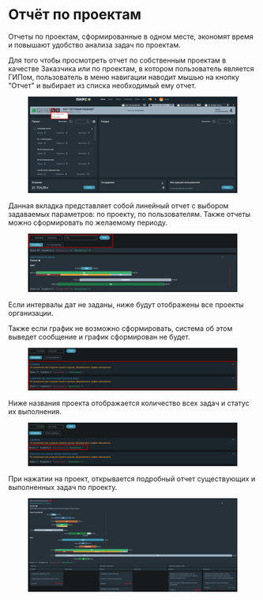 # Отчёт по проектам

Отчеты по проектам, сформированные в одном месте, экономят время и повышают удобство анализа задач по проектам.

Для того чтобы просмотреть отчет по собственным проектам в качестве Заказчика или по проектам, в котором пользователь является ГИПом, пользователь в меню навигации наводит мышью на кнопку "Отчет" и выбирает из списка необходимый ему отчет.&#x20;

<figure><img src="gitbook/assets/image (1782).png" alt=""><figcaption></figcaption></figure>

Данная вкладка представляет собой линейный отчет с выбором задаваемых параметров: по проекту, по пользователям. Также отчеты можно сформировать по желаемому периоду.

<figure><img src="gitbook/assets/image (1375).png" alt=""><figcaption></figcaption></figure>

Если интервалы дат не заданы, ниже будут отображены все проекты организации.

Также если график не возможно сформировать, система об этом выведет сообщение и график сформирован не будет.&#x20;

<figure><img src="gitbook/assets/image (1221).png" alt=""><figcaption></figcaption></figure>

Ниже названия проекта отображается количество всех задач и статус их выполнения.

<figure><img src="gitbook/assets/image (983).png" alt=""><figcaption></figcaption></figure>

При нажатии на проект, открывается подробный отчет существующих и выполненных задач по проекту.

<figure><img src="gitbook/assets/image (1311).png" alt=""><figcaption></figcaption></figure>
